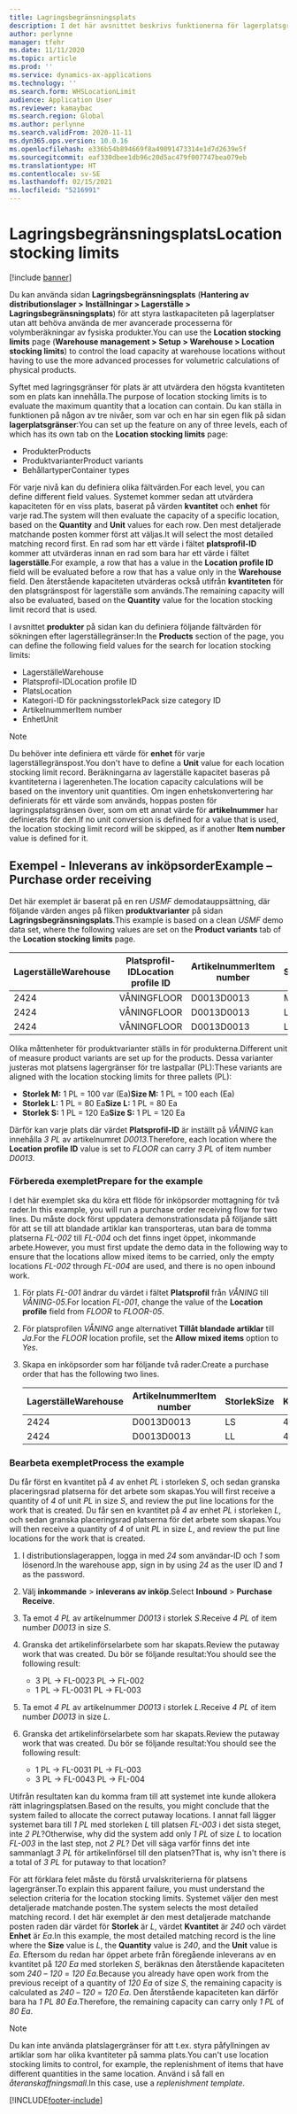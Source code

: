 ```yaml
---
title: Lagringsbegränsningsplats
description: I det här avsnittet beskrivs funktionerna för lagerplatsgränser.
author: perlynne
manager: tfehr
ms.date: 11/11/2020
ms.topic: article
ms.prod: ''
ms.service: dynamics-ax-applications
ms.technology: ''
ms.search.form: WHSLocationLimit
audience: Application User
ms.reviewer: kamaybac
ms.search.region: Global
ms.author: perlynne
ms.search.validFrom: 2020-11-11
ms.dyn365.ops.version: 10.0.16
ms.openlocfilehash: e336b54b894669f8a49091473314e1d7d2639e5f
ms.sourcegitcommit: eaf330dbee1db96c20d5ac479f007747bea079eb
ms.translationtype: HT
ms.contentlocale: sv-SE
ms.lasthandoff: 02/15/2021
ms.locfileid: "5216991"
---
```

# <a name="location-stocking-limits"></a><span data-ttu-id="0eff2-103">Lagringsbegränsningsplats</span><span class="sxs-lookup"><span data-stu-id="0eff2-103">Location stocking limits</span></span>

[!include [banner](../includes/banner.md)]

<span data-ttu-id="0eff2-104">Du kan använda sidan **Lagringsbegränsningsplats** (**Hantering av distributionslager \> Inställningar \> Lagerställe \> Lagringsbegränsningsplats**) för att styra lastkapaciteten på lagerplatser utan att behöva använda de mer avancerade processerna för volymberäkningar av fysiska produkter.</span><span class="sxs-lookup"><span data-stu-id="0eff2-104">You can use the **Location stocking limits** page (**Warehouse management \> Setup \> Warehouse \> Location stocking limits**) to control the load capacity at warehouse locations without having to use the more advanced processes for volumetric calculations of physical products.</span></span>

<span data-ttu-id="0eff2-105">Syftet med lagringsgränser för plats är att utvärdera den högsta kvantiteten som en plats kan innehålla.</span><span class="sxs-lookup"><span data-stu-id="0eff2-105">The purpose of location stocking limits is to evaluate the maximum quantity that a location can contain.</span></span> <span data-ttu-id="0eff2-106">Du kan ställa in funktionen på någon av tre nivåer, som var och en har sin egen flik på sidan **lagerplatsgränser**:</span><span class="sxs-lookup"><span data-stu-id="0eff2-106">You can set up the feature on any of three levels, each of which has its own tab on the **Location stocking limits** page:</span></span>

- <span data-ttu-id="0eff2-107">Produkter</span><span class="sxs-lookup"><span data-stu-id="0eff2-107">Products</span></span>
- <span data-ttu-id="0eff2-108">Produktvarianter</span><span class="sxs-lookup"><span data-stu-id="0eff2-108">Product variants</span></span>
- <span data-ttu-id="0eff2-109">Behållartyper</span><span class="sxs-lookup"><span data-stu-id="0eff2-109">Container types</span></span>

<span data-ttu-id="0eff2-110">För varje nivå kan du definiera olika fältvärden.</span><span class="sxs-lookup"><span data-stu-id="0eff2-110">For each level, you can define different field values.</span></span> <span data-ttu-id="0eff2-111">Systemet kommer sedan att utvärdera kapaciteten för en viss plats, baserat på värden **kvantitet** och **enhet** för varje rad.</span><span class="sxs-lookup"><span data-stu-id="0eff2-111">The system will then evaluate the capacity of a specific location, based on the **Quantity** and **Unit** values for each row.</span></span> <span data-ttu-id="0eff2-112">Den mest detaljerade matchande posten kommer först att väljas.</span><span class="sxs-lookup"><span data-stu-id="0eff2-112">It will select the most detailed matching record first.</span></span> <span data-ttu-id="0eff2-113">En rad som har ett värde i fältet **platsprofil-ID** kommer att utvärderas innan en rad som bara har ett värde i fältet **lagerställe**.</span><span class="sxs-lookup"><span data-stu-id="0eff2-113">For example, a row that has a value in the **Location profile ID** field will be evaluated before a row that has a value only in the **Warehouse** field.</span></span> <span data-ttu-id="0eff2-114">Den återstående kapaciteten utvärderas också utifrån **kvantiteten** för den platsgränspost för lagerställe som används.</span><span class="sxs-lookup"><span data-stu-id="0eff2-114">The remaining capacity will also be evaluated, based on the **Quantity** value for the location stocking limit record that is used.</span></span>

<span data-ttu-id="0eff2-115">I avsnittet **produkter** på sidan kan du definiera följande fältvärden för sökningen efter lagerställegränser:</span><span class="sxs-lookup"><span data-stu-id="0eff2-115">In the **Products** section of the page, you can define the following field values for the search for location stocking limits:</span></span>

- <span data-ttu-id="0eff2-116">Lagerställe</span><span class="sxs-lookup"><span data-stu-id="0eff2-116">Warehouse</span></span>
- <span data-ttu-id="0eff2-117">Platsprofil-ID</span><span class="sxs-lookup"><span data-stu-id="0eff2-117">Location profile ID</span></span>
- <span data-ttu-id="0eff2-118">Plats</span><span class="sxs-lookup"><span data-stu-id="0eff2-118">Location</span></span>
- <span data-ttu-id="0eff2-119">Kategori-ID för packningsstorlek</span><span class="sxs-lookup"><span data-stu-id="0eff2-119">Pack size category ID</span></span>
- <span data-ttu-id="0eff2-120">Artikelnummer</span><span class="sxs-lookup"><span data-stu-id="0eff2-120">Item number</span></span>
- <span data-ttu-id="0eff2-121">Enhet</span><span class="sxs-lookup"><span data-stu-id="0eff2-121">Unit</span></span>

> [!NOTE]
> <span data-ttu-id="0eff2-122">Du behöver inte definiera ett värde för **enhet** för varje lagerställegränspost.</span><span class="sxs-lookup"><span data-stu-id="0eff2-122">You don't have to define a **Unit** value for each location stocking limit record.</span></span> <span data-ttu-id="0eff2-123">Beräkningarna av lagerställe kapacitet baseras på kvantiteterna i lagerenheten.</span><span class="sxs-lookup"><span data-stu-id="0eff2-123">The location capacity calculations will be based on the inventory unit quantities.</span></span> <span data-ttu-id="0eff2-124">Om ingen enhetskonvertering har definierats för ett värde som används, hoppas posten för lagringsplatsgränsen över, som om ett annat värde för **artikelnummer** har definierats för den.</span><span class="sxs-lookup"><span data-stu-id="0eff2-124">If no unit conversion is defined for a value that is used, the location stocking limit record will be skipped, as if another **Item number** value is defined for it.</span></span>

## <a name="example--purchase-order-receiving"></a><span data-ttu-id="0eff2-125">Exempel - Inleverans av inköpsorder</span><span class="sxs-lookup"><span data-stu-id="0eff2-125">Example – Purchase order receiving</span></span>

<span data-ttu-id="0eff2-126">Det här exemplet är baserat på en ren *USMF* demodatauppsättning, där följande värden anges på fliken **produktvarianter** på sidan **Lagringsbegränsningsplats**.</span><span class="sxs-lookup"><span data-stu-id="0eff2-126">This example is based on a clean *USMF* demo data set, where the following values are set on the **Product variants** tab of the **Location stocking limits** page.</span></span>

| <span data-ttu-id="0eff2-127">Lagerställe</span><span class="sxs-lookup"><span data-stu-id="0eff2-127">Warehouse</span></span> | <span data-ttu-id="0eff2-128">Platsprofil-ID</span><span class="sxs-lookup"><span data-stu-id="0eff2-128">Location profile ID</span></span> | <span data-ttu-id="0eff2-129">Artikelnummer</span><span class="sxs-lookup"><span data-stu-id="0eff2-129">Item number</span></span> | <span data-ttu-id="0eff2-130">Storlek</span><span class="sxs-lookup"><span data-stu-id="0eff2-130">Size</span></span> | <span data-ttu-id="0eff2-131">Kvantitet</span><span class="sxs-lookup"><span data-stu-id="0eff2-131">Quantity</span></span> | <span data-ttu-id="0eff2-132">Enhet</span><span class="sxs-lookup"><span data-stu-id="0eff2-132">Unit</span></span> |
|-----------|---------------------|-------------|------|----------|------|
| <span data-ttu-id="0eff2-133">24</span><span class="sxs-lookup"><span data-stu-id="0eff2-133">24</span></span>        | <span data-ttu-id="0eff2-134">VÅNING</span><span class="sxs-lookup"><span data-stu-id="0eff2-134">FLOOR</span></span>               | <span data-ttu-id="0eff2-135">D0013</span><span class="sxs-lookup"><span data-stu-id="0eff2-135">D0013</span></span>       | <span data-ttu-id="0eff2-136">M</span><span class="sxs-lookup"><span data-stu-id="0eff2-136">M</span></span>    | <span data-ttu-id="0eff2-137">300</span><span class="sxs-lookup"><span data-stu-id="0eff2-137">300</span></span>      | <span data-ttu-id="0eff2-138">Ea</span><span class="sxs-lookup"><span data-stu-id="0eff2-138">Ea</span></span>   |
| <span data-ttu-id="0eff2-139">24</span><span class="sxs-lookup"><span data-stu-id="0eff2-139">24</span></span>        | <span data-ttu-id="0eff2-140">VÅNING</span><span class="sxs-lookup"><span data-stu-id="0eff2-140">FLOOR</span></span>               | <span data-ttu-id="0eff2-141">D0013</span><span class="sxs-lookup"><span data-stu-id="0eff2-141">D0013</span></span>       | <span data-ttu-id="0eff2-142">L</span><span class="sxs-lookup"><span data-stu-id="0eff2-142">L</span></span>    | <span data-ttu-id="0eff2-143">240</span><span class="sxs-lookup"><span data-stu-id="0eff2-143">240</span></span>      | <span data-ttu-id="0eff2-144">Ea</span><span class="sxs-lookup"><span data-stu-id="0eff2-144">Ea</span></span>   |
| <span data-ttu-id="0eff2-145">24</span><span class="sxs-lookup"><span data-stu-id="0eff2-145">24</span></span>        | <span data-ttu-id="0eff2-146">VÅNING</span><span class="sxs-lookup"><span data-stu-id="0eff2-146">FLOOR</span></span>               | <span data-ttu-id="0eff2-147">D0013</span><span class="sxs-lookup"><span data-stu-id="0eff2-147">D0013</span></span>       | <span data-ttu-id="0eff2-148">L</span><span class="sxs-lookup"><span data-stu-id="0eff2-148">S</span></span>    | <span data-ttu-id="0eff2-149">360</span><span class="sxs-lookup"><span data-stu-id="0eff2-149">360</span></span>      | <span data-ttu-id="0eff2-150">Ea</span><span class="sxs-lookup"><span data-stu-id="0eff2-150">Ea</span></span>   |

<span data-ttu-id="0eff2-151">Olika måttenheter för produktvarianter ställs in för produkterna.</span><span class="sxs-lookup"><span data-stu-id="0eff2-151">Different unit of measure product variants are set up for the products.</span></span> <span data-ttu-id="0eff2-152">Dessa varianter justeras mot platsens lagergränser för tre lastpallar (PL):</span><span class="sxs-lookup"><span data-stu-id="0eff2-152">These variants are aligned with the location stocking limits for three pallets (PL):</span></span>

- <span data-ttu-id="0eff2-153">**Storlek M:** 1 PL = 100 var (Ea)</span><span class="sxs-lookup"><span data-stu-id="0eff2-153">**Size M:** 1 PL = 100 each (Ea)</span></span>
- <span data-ttu-id="0eff2-154">**Storlek L:** 1 PL = 80 Ea</span><span class="sxs-lookup"><span data-stu-id="0eff2-154">**Size L:** 1 PL = 80 Ea</span></span>
- <span data-ttu-id="0eff2-155">**Storlek S:** 1 PL = 120 Ea</span><span class="sxs-lookup"><span data-stu-id="0eff2-155">**Size S:** 1 PL = 120 Ea</span></span>

<span data-ttu-id="0eff2-156">Därför kan varje plats där värdet **Platsprofil-ID** är inställt på *VÅNING* kan innehålla *3* *PL* av artikelnumret *D0013*.</span><span class="sxs-lookup"><span data-stu-id="0eff2-156">Therefore, each location where the **Location profile ID** value is set to *FLOOR* can carry *3* *PL* of item number *D0013*.</span></span>

### <a name="prepare-for-the-example"></a><span data-ttu-id="0eff2-157">Förbereda exemplet</span><span class="sxs-lookup"><span data-stu-id="0eff2-157">Prepare for the example</span></span>

<span data-ttu-id="0eff2-158">I det här exemplet ska du köra ett flöde för inköpsorder mottagning för två rader.</span><span class="sxs-lookup"><span data-stu-id="0eff2-158">In this example, you will run a purchase order receiving flow for two lines.</span></span> <span data-ttu-id="0eff2-159">Du måste dock först uppdatera demonstrationsdata på följande sätt för att se till att blandade artiklar kan transporteras, utan bara de tomma platserna *FL-002* till *FL-004* och det finns inget öppet, inkommande arbete.</span><span class="sxs-lookup"><span data-stu-id="0eff2-159">However, you must first update the demo data in the following way to ensure that the locations allow mixed items to be carried, only the empty locations *FL-002* through *FL-004* are used, and there is no open inbound work.</span></span>

1. <span data-ttu-id="0eff2-160">För plats *FL-001* ändrar du värdet i fältet **Platsprofil** från *VÅNING* till *VÅNING-05*.</span><span class="sxs-lookup"><span data-stu-id="0eff2-160">For location *FL-001*, change the value of the **Location profile** field from *FLOOR* to *FLOOR-05*.</span></span>
1. <span data-ttu-id="0eff2-161">För platsprofilen *VÅNING* ange alternativet **Tillåt blandade artiklar** till *Ja*.</span><span class="sxs-lookup"><span data-stu-id="0eff2-161">For the *FLOOR* location profile, set the **Allow mixed items** option to *Yes*.</span></span>
1. <span data-ttu-id="0eff2-162">Skapa en inköpsorder som har följande två rader.</span><span class="sxs-lookup"><span data-stu-id="0eff2-162">Create a purchase order that has the following two lines.</span></span>

    | <span data-ttu-id="0eff2-163">Lagerställe</span><span class="sxs-lookup"><span data-stu-id="0eff2-163">Warehouse</span></span> | <span data-ttu-id="0eff2-164">Artikelnummer</span><span class="sxs-lookup"><span data-stu-id="0eff2-164">Item number</span></span> | <span data-ttu-id="0eff2-165">Storlek</span><span class="sxs-lookup"><span data-stu-id="0eff2-165">Size</span></span> | <span data-ttu-id="0eff2-166">Kvantitet</span><span class="sxs-lookup"><span data-stu-id="0eff2-166">Quantity</span></span> | <span data-ttu-id="0eff2-167">Enhet</span><span class="sxs-lookup"><span data-stu-id="0eff2-167">Unit</span></span> |
    |-----------|-------------|------|----------|------|
    | <span data-ttu-id="0eff2-168">24</span><span class="sxs-lookup"><span data-stu-id="0eff2-168">24</span></span>        | <span data-ttu-id="0eff2-169">D0013</span><span class="sxs-lookup"><span data-stu-id="0eff2-169">D0013</span></span>       | <span data-ttu-id="0eff2-170">L</span><span class="sxs-lookup"><span data-stu-id="0eff2-170">S</span></span>    | <span data-ttu-id="0eff2-171">4</span><span class="sxs-lookup"><span data-stu-id="0eff2-171">4</span></span>        | <span data-ttu-id="0eff2-172">PL</span><span class="sxs-lookup"><span data-stu-id="0eff2-172">PL</span></span>   |
    | <span data-ttu-id="0eff2-173">24</span><span class="sxs-lookup"><span data-stu-id="0eff2-173">24</span></span>        | <span data-ttu-id="0eff2-174">D0013</span><span class="sxs-lookup"><span data-stu-id="0eff2-174">D0013</span></span>       | <span data-ttu-id="0eff2-175">L</span><span class="sxs-lookup"><span data-stu-id="0eff2-175">L</span></span>    | <span data-ttu-id="0eff2-176">4</span><span class="sxs-lookup"><span data-stu-id="0eff2-176">4</span></span>        | <span data-ttu-id="0eff2-177">PL</span><span class="sxs-lookup"><span data-stu-id="0eff2-177">PL</span></span>   |

### <a name="process-the-example"></a><span data-ttu-id="0eff2-178">Bearbeta exemplet</span><span class="sxs-lookup"><span data-stu-id="0eff2-178">Process the example</span></span>

<span data-ttu-id="0eff2-179">Du får först en kvantitet på *4* av enhet *PL* i storleken *S*, och sedan granska placeringsrad platserna för det arbete som skapas.</span><span class="sxs-lookup"><span data-stu-id="0eff2-179">You will first receive a quantity of *4* of unit *PL* in size *S*, and review the put line locations for the work that is created.</span></span> <span data-ttu-id="0eff2-180">Du får sen en kvantitet på *4* av enhet *PL* i storleken *L*, och sedan granska placeringsrad platserna för det arbete som skapas.</span><span class="sxs-lookup"><span data-stu-id="0eff2-180">You will then receive a quantity of *4* of unit *PL* in size *L*, and review the put line locations for the work that is created.</span></span>

1. <span data-ttu-id="0eff2-181">I distributionslagerappen, logga in med *24* som användar-ID och *1* som lösenord.</span><span class="sxs-lookup"><span data-stu-id="0eff2-181">In the warehouse app, sign in by using *24* as the user ID and *1* as the password.</span></span>
1. <span data-ttu-id="0eff2-182">Välj **inkommande** \> **inleverans av inköp**.</span><span class="sxs-lookup"><span data-stu-id="0eff2-182">Select **Inbound** \> **Purchase Receive**.</span></span>
1. <span data-ttu-id="0eff2-183">Ta emot *4* *PL* av artikelnummer *D0013* i storlek *S*.</span><span class="sxs-lookup"><span data-stu-id="0eff2-183">Receive *4* *PL* of item number *D0013* in size *S*.</span></span>
1. <span data-ttu-id="0eff2-184">Granska det artikelinförselarbete som har skapats.</span><span class="sxs-lookup"><span data-stu-id="0eff2-184">Review the putaway work that was created.</span></span> <span data-ttu-id="0eff2-185">Du bör se följande resultat:</span><span class="sxs-lookup"><span data-stu-id="0eff2-185">You should see the following result:</span></span>

    - <span data-ttu-id="0eff2-186">3 PL -\> FL-002</span><span class="sxs-lookup"><span data-stu-id="0eff2-186">3 PL -\> FL-002</span></span>
    - <span data-ttu-id="0eff2-187">1 PL -\> FL-003</span><span class="sxs-lookup"><span data-stu-id="0eff2-187">1 PL -\> FL-003</span></span>

1. <span data-ttu-id="0eff2-188">Ta emot *4* *PL* av artikelnummer *D0013* i storlek *L*.</span><span class="sxs-lookup"><span data-stu-id="0eff2-188">Receive *4* *PL* of item number *D0013* in size *L*.</span></span>
1. <span data-ttu-id="0eff2-189">Granska det artikelinförselarbete som har skapats.</span><span class="sxs-lookup"><span data-stu-id="0eff2-189">Review the putaway work that was created.</span></span> <span data-ttu-id="0eff2-190">Du bör se följande resultat:</span><span class="sxs-lookup"><span data-stu-id="0eff2-190">You should see the following result:</span></span>

    - <span data-ttu-id="0eff2-191">1 PL -\> FL-003</span><span class="sxs-lookup"><span data-stu-id="0eff2-191">1 PL -\> FL-003</span></span>
    - <span data-ttu-id="0eff2-192">3 PL -\> FL-004</span><span class="sxs-lookup"><span data-stu-id="0eff2-192">3 PL -\> FL-004</span></span>

<span data-ttu-id="0eff2-193">Utifrån resultaten kan du komma fram till att systemet inte kunde allokera rätt inlagringsplatsen.</span><span class="sxs-lookup"><span data-stu-id="0eff2-193">Based on the results, you might conclude that the system failed to allocate the correct putaway locations.</span></span> <span data-ttu-id="0eff2-194">I annat fall lägger systemet bara till *1* *PL* med storleken *L* till platsen *FL-003* i det sista steget, inte *2* *PL*?</span><span class="sxs-lookup"><span data-stu-id="0eff2-194">Otherwise, why did the system add only *1* *PL* of size *L* to location *FL-003* in the last step, not *2* *PL*?</span></span> <span data-ttu-id="0eff2-195">Det vill säga varför finns det inte sammanlagt *3* *PL* för artikelinförsel till den platsen?</span><span class="sxs-lookup"><span data-stu-id="0eff2-195">That is, why isn't there is a total of *3* *PL* for putaway to that location?</span></span>

<span data-ttu-id="0eff2-196">För att förklara felet måste du förstå urvalskriterierna för platsens lagergränser.</span><span class="sxs-lookup"><span data-stu-id="0eff2-196">To explain this apparent failure, you must understand the selection criteria for the location stocking limits.</span></span> <span data-ttu-id="0eff2-197">Systemet väljer den mest detaljerade matchande posten.</span><span class="sxs-lookup"><span data-stu-id="0eff2-197">The system selects the most detailed matching record.</span></span> <span data-ttu-id="0eff2-198">I det här exemplet är den mest detaljerade matchande posten raden där värdet för **Storlek** är *L*, värdet **Kvantitet** är *240* och värdet **Enhet** är *Ea*.</span><span class="sxs-lookup"><span data-stu-id="0eff2-198">In this example, the most detailed matching record is the line where the **Size** value is *L*, the **Quantity** value is *240*, and the **Unit** value is *Ea*.</span></span> <span data-ttu-id="0eff2-199">Eftersom du redan har öppet arbete från föregående inleverans av en kvantitet på *120* *Ea* med storleken *S*, beräknas den återstående kapaciteten som *240* – *120* = *120* *Ea*.</span><span class="sxs-lookup"><span data-stu-id="0eff2-199">Because you already have open work from the previous receipt of a quantity of *120* *Ea* of size *S*, the remaining capacity is calculated as *240* – *120* = *120* *Ea*.</span></span> <span data-ttu-id="0eff2-200">Den återstående kapaciteten kan därför bara ha *1* *PL* *80* *Ea*.</span><span class="sxs-lookup"><span data-stu-id="0eff2-200">Therefore, the remaining capacity can carry only *1* *PL* of *80* *Ea*.</span></span>

> [!NOTE]
> <span data-ttu-id="0eff2-201">Du kan inte använda platslagergränser för att t.ex. styra påfyllningen av artiklar som har olika kvantiteter på samma plats.</span><span class="sxs-lookup"><span data-stu-id="0eff2-201">You can't use location stocking limits to control, for example, the replenishment of items that have different quantities in the same location.</span></span> <span data-ttu-id="0eff2-202">Använd i så fall en *återanskaffningsmall*.</span><span class="sxs-lookup"><span data-stu-id="0eff2-202">In this case, use a *replenishment template*.</span></span>


[!INCLUDE[footer-include](../../includes/footer-banner.md)]